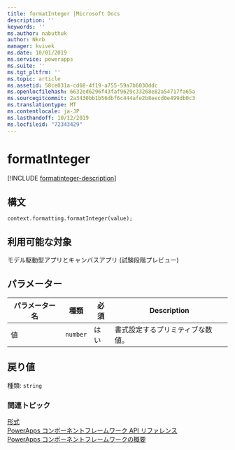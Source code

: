 ```yaml
---
title: formatInteger |Microsoft Docs
description: ''
keywords: ''
ms.author: nabuthuk
author: Nkrb
manager: kvivek
ms.date: 10/01/2019
ms.service: powerapps
ms.suite: ''
ms.tgt_pltfrm: ''
ms.topic: article
ms.assetid: 58ce031a-cd68-4f19-a755-59a7b6030ddc
ms.openlocfilehash: 6632ed6296f43faf9629c33268e82a54717fa65a
ms.sourcegitcommit: 2a3430bb1b56dbf6c444afe2b8eecd0e499db0c3
ms.translationtype: MT
ms.contentlocale: ja-JP
ms.lasthandoff: 10/12/2019
ms.locfileid: "72343429"
---
```

# <a name="formatinteger"></a>formatInteger

[!INCLUDE [formatinteger-description](includes/formatinteger-description.md)]

## <a name="syntax"></a>構文

`context.formatting.formatInteger(value);`

## <a name="available-for"></a>利用可能な対象 

モデル駆動型アプリとキャンバスアプリ (試験段階プレビュー)

## <a name="parameters"></a>パラメーター

| パラメーター名|種類|必須|Description|
| ------------- |----|--------|-----------|
|値|`number`|はい|書式設定するプリミティブな数値。|

## <a name="return-value"></a>戻り値

種類: `string`


### <a name="related-topics"></a>関連トピック

[形式](../formatting.md)<br/>
[PowerApps コンポーネントフレームワーク API リファレンス](../../reference/index.md)<br/>
[PowerApps コンポーネントフレームワークの概要](../../overview.md)